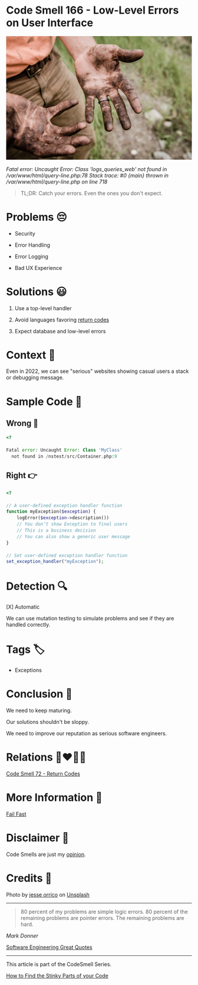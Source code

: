 # Code Smell 166 - Low-Level Errors on User Interface
            
![Code Smell 166 - Low-Level Errors on User Interface](Code%20Smell%20166%20-%20Low-Level%20Errors%20on%20User%20Interface.jpg)

*Fatal error: Uncaught Error: Class 'logs_queries_web' not found in /var/www/html/query-line.php:78 Stack trace: #0 {main} thrown in /var/www/html/query-line.php on line 718*

> TL;DR: Catch your errors. Even the ones you don't expect.

# Problems 😔 

- Security

- Error Handling

- Error Logging

- Bad UX Experience

# Solutions 😃

1. Use a top-level handler

2. Avoid languages favoring [return codes](https://github.com/mcsee/Software-Design-Articles/tree/main/Articles/Code%20Smells/Code%20Smell%2072%20-%20Return%20Codes/readme.md)

3. Expect database and low-level errors

# Context 💬

Even in 2022, we can see "serious" websites showing casual users a stack or debugging message.

# Sample Code 📖

## Wrong 🚫

<!-- [Gist Url](https://gist.github.com/mcsee/8d71bdae68fc52a1b6d1c65e8ce944af) -->

```php
<?

Fatal error: Uncaught Error: Class 'MyClass' 
  not found in /nstest/src/Container.php:9
```

## Right 👉

<!-- [Gist Url](https://gist.github.com/mcsee/3d16a49a680234811e19a56fd3d5be17) -->

```php
<?

// A user-defined exception handler function
function myException($exception) {
    logError($exception->description())
    // You don’t show Exception to final users
    // This is a business decision
    // You can also show a generic user message     
}

// Set user-defined exception handler function
set_exception_handler("myException");
```

# Detection 🔍

[X] Automatic 

We can use mutation testing to simulate problems and see if they are handled correctly.

# Tags 🏷️

- Exceptions

# Conclusion 🏁

We need to keep maturing. 

Our solutions shouldn't be sloppy.

We need to improve our reputation as serious software engineers.

# Relations 👩‍❤️‍💋‍👨

[Code Smell 72 - Return Codes](https://github.com/mcsee/Software-Design-Articles/tree/main/Articles/Code%20Smells/Code%20Smell%2072%20-%20Return%20Codes/readme.md)

# More Information 📕

[Fail Fast](https://github.com/mcsee/Software-Design-Articles/tree/main/Articles/Theory/Fail%20Fast/readme.md)

# Disclaimer 📘

Code Smells are just my [opinion](https://github.com/mcsee/Software-Design-Articles/tree/main/Articles/Blogging/I%20Wrote%20More%20than%2090%20Articles%20on%202021%20Here%20is%20What%20I%20Learned/readme.md).

# Credits 🙏

Photo by [jesse orrico](https://unsplash.com/@jessedo81) on [Unsplash](https://unsplash.com/s/photos/dirty)  

* * *

> 80 percent of my problems are simple logic errors. 80 percent of the remaining problems are pointer errors. The remaining problems are hard.

_Mark Donner_
 
[Software Engineering Great Quotes](https://github.com/mcsee/Software-Design-Articles/tree/main/Articles/Quotes/Software%20Engineering%20Great%20Quotes/readme.md)

* * *

This article is part of the CodeSmell Series.

[How to Find the Stinky Parts of your Code](https://github.com/mcsee/Software-Design-Articles/tree/main/Articles/Code%20Smells/How%20to%20Find%20the%20Stinky%20parts%20of%20your%20Code/readme.md)